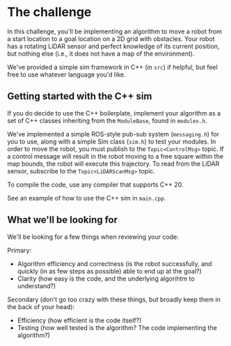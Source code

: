 # The challenge
In this challenge, you'll be implementing an algorithm to move a robot from a start location
to a goal location on a 2D grid with obstacles. Your robot has a rotating LiDAR sensor and perfect knowledge of its current position, but nothing else (i.e., it does not have a map of the environment).

We've provided a simple sim framework in C++ (in `src`) if helpful, but feel free to use whatever language you'd like.

## Getting started with the C++ sim
If you do decide to use the C++ boilerplate, implement your algorithm as a set of C++ classes inheriting from the `ModuleBase`, found in `modules.h`. 

We've implemented a simple ROS-style pub-sub system (`messaging.h`) for you to use, along with a simple Sim class (`sim.h`) to test your modules. In order to move the robot, you must publish to the `Topic<ControlMsg>` topic. If a control message will result in the robot moving to a free square within the map bounds, the robot will execute this trajectory. To read from the LiDAR sensor, subscribe to the `Topic<LiDARScanMsg>` topic.

To compile the code, use any compiler that supports C++ 20.

See an example of how to use the C++ sim in `main.cpp`.

## What we'll be looking for
We'll be looking for a few things when reviewing your code:

Primary:
- Algorithm efficiency and correctness (is the robot successfully, and quickly (in as few steps as possible) able to end up at the goal?)
- Clarity (how easy is the code, and the underlying algorihtm to understand?)

Secondary (don't go too crazy with these things, but broadly keep them in the back of your head):
- Efficiency (how efficient is the code itself?)
- Testing (how well tested is the algorithm? The code implementing the algorithm?)
